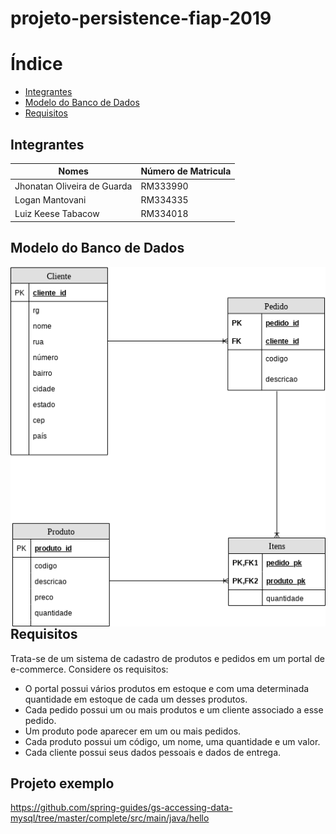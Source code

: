 # projeto-persistence-fiap-2019

# Índice

* [Integrantes](#integrantes)
* [Modelo do Banco de Dados](#modelo-do-banco-de-dados)
* [Requisitos](#requisitos)

## Integrantes

|Nomes                       |Número de Matricula |
|----------------------------|--------------------|
|Jhonatan Oliveira de Guarda |RM333990            |
|Logan Mantovani             |RM334335            |
|Luiz Keese Tabacow          |RM334018            |

## Modelo do Banco de Dados

<img src="DiagramaRelacionamento.png"
     alt="Markdown Monster icon"
     style="float: left; margin-right: 10px;" />
<br>

## Requisitos

Trata-se de um sistema de cadastro de produtos e pedidos em um portal de e-commerce. Considere os requisitos: 
* O portal possui vários produtos em estoque e com uma determinada quantidade em estoque de cada um desses produtos.
*  Cada pedido possui um ou mais produtos e um cliente associado a esse pedido.
*  Um produto pode aparecer em um ou mais pedidos.
*  Cada produto possui um código, um nome, uma quantidade e um valor.
*  Cada cliente possui seus dados pessoais e dados de entrega.

## Projeto exemplo

https://github.com/spring-guides/gs-accessing-data-mysql/tree/master/complete/src/main/java/hello
